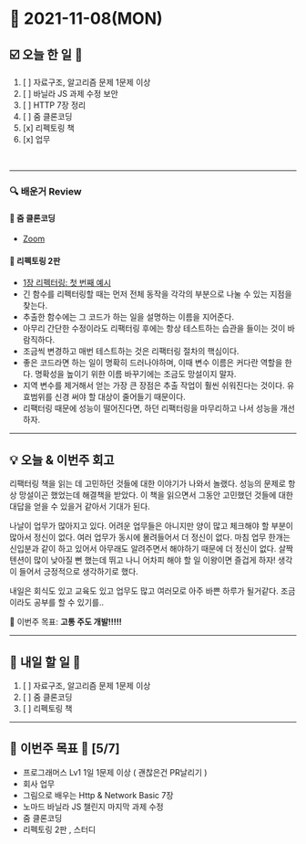 # 📆 2021-11-08(MON)
## ☑️ 오늘 한 일 📑
1. [ ] 자료구조, 알고리즘 문제 1문제 이상  
2. [ ] 바닐라 JS 과제 수정 보안
3. [ ] HTTP 7장 정리 
4. [ ] 줌 클론코딩
5. [x] 리펙토링 책 
6. [x] 업무

<br>

***

### 🔍️ 배운거 Review 
#### 🌈 줌 클론코딩
- [Zoom](https://github.com/Kyuwon53/Zoom)

#### 🌈 리펙토링 2판 
- [1장 리펙터링: 첫 번째 예시](https://github.com/Kyuwon53/library_books_record/blob/main/Refactoring_2Edition/Chapter01.md)
- 긴 함수를 리펙터링할 때는 먼저 전체 동작을 각각의 부분으로 나눌 수 있는 지점을 찾는다.
- 추출한 함수에는 그 코드가 하는 일을 설명하는 이름을 지어준다. 
- 아무리 간단한 수정이라도 리팩터링 후에는 항상 테스트하는 습관을 들이는 것이 바람직하다.
- 조금씩 변경하고 매번 테스트하는 것은 리팩터링 절차의 핵심이다. 
- 좋은 코드라면 하는 일이 명확히 드러나야하며, 이때 변수 이름은 커다란 역할을 한다. 명확성을 높이기 위한 이름 바꾸기에는 조금도 망설이지 말자.
- 지역 변수를 제거해서 얻는 가장 큰 장점은 추출 작업이 훨씬 쉬워진다는 것이다. 유효범위를 신경 써야 할 대상이 줄어들기 때문이다. 
- 리팩터링 때문에 성능이 떨어진다면, 하던 리팩터링을 마무리하고 나서 성능을 개선하자. 

***
## 💡  오늘 & 이번주 회고 

리팩터링 책을 읽는 데 고민하던 것들에 대한 이야기가 나와서 놀랬다. 성능의 문제로 항상 망설이곤 했었는데 해결책을 받았다. 
이 책을 읽으면서 그동안 고민했던 것들에 대한 대답을 얻을 수 있을거 같아서 기대가 된다. 

나날이 업무가 많아지고 있다. 어려운 업무들은 아니지만 양이 많고 체크해야 할 부분이 많아서 정신이 없다. 여러 업무가 동시에 몰려들어서 더 정신이 없다.
마침 업무 한개는 신입분과 같이 하고 있어서 아무래도 알려주면서 해야하기 때문에 더 정신이 없다. 살짝 텐션이 많이 낮아질 뻔 했는데 뛰고 나니 어차피 해야 할 일
이왕이면 즐겁게 하자! 생각이 들어서 긍정적으로 생각하기로 했다. 

내일은 회식도 있고 교육도 있고 업무도 많고 여러모로 아주 바쁜 하루가 될거같다. 조금이라도 공부를 할 수 있기를..



🎯 이번주 목표: **고통 주도 개발!!!!!** 

***

## 🎯 내일 할 일 🎯
1. [ ] 자료구조, 알고리즘 문제 1문제 이상  
2. [ ] 줌 클론코딩
3. [ ] 리펙토링 책 

***

## 🏁 이번주 목표 🏁 [5/7]  
- 프로그래머스 Lv1 1일 1문제 이상 ( 괜찮은건 PR날리기 )
- 회사 업무
- 그림으로 배우는 Http & Network Basic 7장
- 노마드 바닐라 JS 챌린지 마지막 과제 수정
- 줌 클론코딩
- 리펙토링 2판 , 스터디

